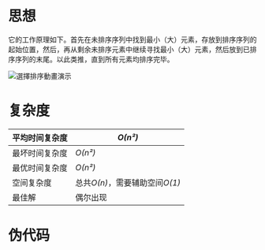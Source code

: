 # 思想

它的工作原理如下。首先在未排序序列中找到最小（大）元素，存放到排序序列的起始位置，然后，再从剩余未排序元素中继续寻找最小（大）元素，然后放到已排序序列的末尾。以此类推，直到所有元素均排序完毕。

![選擇排序動畫演示](https://upload.wikimedia.org/wikipedia/commons/b/b0/Selection_sort_animation.gif)

# 复杂度

| 平均时间复杂度 | *О(n²)*                        |
| :------------- | ------------------------------ |
| 最坏时间复杂度 | *О(n²)*                        |
| 最优时间复杂度 | *О(n²)*                        |
| 空间复杂度     | 总共*О(n)*，需要辅助空间*O(1)* |
| 最佳解         | 偶尔出现                       |

# 伪代码

